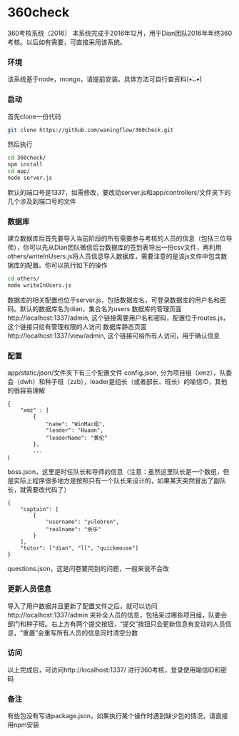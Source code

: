# 360check
360考核系统（2016）
本系统完成于2016年12月，用于Dian团队2016年年终360考核。以后如有需要，可直接采用该系统。
### 环境
该系统基于node，mongo，请提前安装。具体方法可自行查资料(•̀ᴗ•́)
### 启动
首先clone一份代码

```bash
git clone https://github.com/waningflow/360check.git
```
然后执行

```bash
cd 360check/
npm install
cd app/
node server.js
```

默认的端口号是1337，如需修改，要改动server.js和app/controllers/文件夹下的几个涉及到端口号的文件

### 数据库
建立数据库后首先要导入当前阶段的所有需要参与考核的人员的信息（包括三位导师），你可以先从Dian团队微信后台数据库的签到表导出一份csv文件，再利用others/writeInUsers.js将人员信息导入数据库，需要注意的是该js文件中包含数据库的配置。你可以执行如下的操作

```bash
cd others/
node writeInUsers.js
```

数据库的相关配置也位于server.js，包括数据库名，可登录数据库的用户名和密码。默认的数据库名为dian，集合名为users
数据库的管理页面http://localhost:1337/admin, 这个链接需要用户名和密码，配置位于routes.js，这个链接只给有管理权限的人访问
数据库静态页面http://localhost:1337/view/admin, 这个链接可给所有人访问，用于确认信息

### 配置
app/static/json/文件夹下有三个配置文件
config.json, 分为项目组（xmz），队委会（dwh）和种子班（zzb），leader是组长（或者部长、班长）的喻信ID，其他的很容易理解

```
{
	"xmz" : [
		{
			"name": "WinMac组",
			"leader": "Huaan",    
			"leaderName": "黄伦"
		},
		...
｝
```
boss.json，这里是时任队长和导师的信息（注意：虽然这里队长是一个数组，但是实际上程序很多地方是按照只有一个队长来设计的，如果某天突然冒出了副队长，就需要改代码了）

```
{
	"captain": [
		{
			"username": "yulebron",
			"realname": "余乐"
		}
	],
	"tutor": ["dian", "ll", "quickmouse"]
}
```
questions.json，这是问卷要用到的问题，一般来说不会改

### 更新人员信息
导入了用户数据并且更新了配置文件之后，就可以访问http://localhost:1337/admin 来补全人员的信息，包括呆过哪些项目组，队委会部门和种子班。右上方有两个提交按钮，“提交”按钮只会更新信息有变动的人员信息，“重置”会重写所有人员的信息同时清空分数

### 访问
以上完成后，可访问http://localhost:1337/ 进行360考核，登录使用喻信ID和密码

### 备注
有些包没有写进package.json，如果执行某个操作时遇到缺少包的情况，请直接用npm安装



